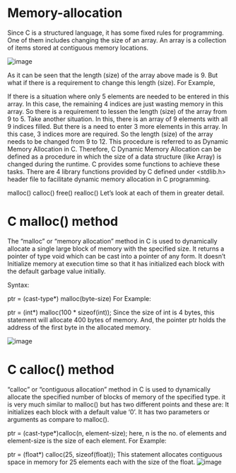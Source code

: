 # Memory-allocation

Since C is a structured language, it has some fixed rules for programming. One of them includes changing the size of an array. An array is a collection of items stored at contiguous memory locations. 

![image](https://user-images.githubusercontent.com/125941580/230758947-f00e5080-56b0-45b5-b7bb-03c26d8cb25b.png)

As it can be seen that the length (size) of the array above made is 9. But what if there is a requirement to change this length (size). For Example, 

If there is a situation where only 5 elements are needed to be entered in this array. In this case, the remaining 4 indices are just wasting memory in this array. So there is a requirement to lessen the length (size) of the array from 9 to 5.
Take another situation. In this, there is an array of 9 elements with all 9 indices filled. But there is a need to enter 3 more elements in this array. In this case, 3 indices more are required. So the length (size) of the array needs to be changed from 9 to 12.
This procedure is referred to as Dynamic Memory Allocation in C.
Therefore, C Dynamic Memory Allocation can be defined as a procedure in which the size of a data structure (like Array) is changed during the runtime.
C provides some functions to achieve these tasks. There are 4 library functions provided by C defined under <stdlib.h> header file to facilitate dynamic memory allocation in C programming.

malloc()
calloc()
free()
realloc()
Let’s look at each of them in greater detail.

# C malloc() method
The “malloc” or “memory allocation” method in C is used to dynamically allocate a single large block of memory with the specified size. It returns a pointer of type void which can be cast into a pointer of any form. It doesn’t Initialize memory at execution time so that it has initialized each block with the default garbage value initially. 

Syntax: 

ptr = (cast-type*) malloc(byte-size)
For Example:

ptr = (int*) malloc(100 * sizeof(int));
Since the size of int is 4 bytes, this statement will allocate 400 bytes of memory. And, the pointer ptr holds the address of the first byte in the allocated memory.

![image](https://user-images.githubusercontent.com/125941580/230758996-17a4a996-8a3a-4977-a6b2-2501e4728f1a.png)


# C calloc() method
“calloc” or “contiguous allocation” method in C is used to dynamically allocate the specified number of blocks of memory of the specified type. it is very much similar to malloc() but has two different points and these are:
It initializes each block with a default value ‘0’.
It has two parameters or arguments as compare to malloc().

ptr = (cast-type*)calloc(n, element-size);
here, n is the no. of elements and element-size is the size of each element.
For Example: 

ptr = (float*) calloc(25, sizeof(float));
This statement allocates contiguous space in memory for 25 elements each with the size of the float.
 ![image](https://user-images.githubusercontent.com/125941580/230759042-e01705bd-7750-4bc0-8409-54af360f5345.png)
